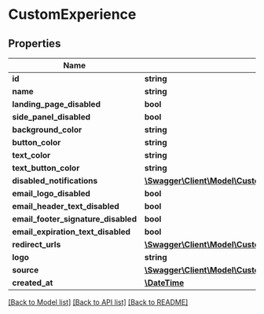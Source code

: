 # CustomExperience

## Properties
Name | Type | Description | Notes
------------ | ------------- | ------------- | -------------
**id** | **string** |  | 
**name** | **string** |  | [optional] 
**landing_page_disabled** | **bool** |  | 
**side_panel_disabled** | **bool** |  | 
**background_color** | **string** |  | 
**button_color** | **string** |  | 
**text_color** | **string** |  | 
**text_button_color** | **string** |  | 
**disabled_notifications** | [**\Swagger\Client\Model\CustomExperienceDisabledNotificationsType[]**](CustomExperienceDisabledNotificationsType.md) |  | 
**email_logo_disabled** | **bool** |  | 
**email_header_text_disabled** | **bool** |  | 
**email_footer_signature_disabled** | **bool** |  | 
**email_expiration_text_disabled** | **bool** |  | 
**redirect_urls** | [**\Swagger\Client\Model\CustomExperienceRedirectUrls**](CustomExperienceRedirectUrls.md) |  | 
**logo** | **string** |  | 
**source** | [**\Swagger\Client\Model\CustomExperienceSource**](CustomExperienceSource.md) |  | 
**created_at** | [**\DateTime**](\DateTime.md) |  | 

[[Back to Model list]](../../README.md#documentation-for-models) [[Back to API list]](../../README.md#documentation-for-api-endpoints) [[Back to README]](../../README.md)

